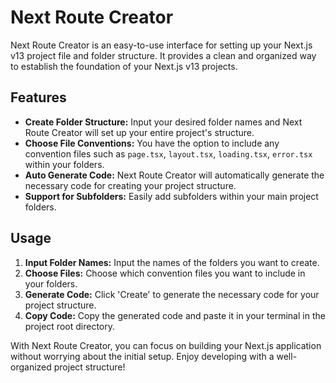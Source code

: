 # Next Route Creator

Next Route Creator is an easy-to-use interface for setting up your Next.js v13 project file and folder structure. It provides a clean and organized way to establish the foundation of your Next.js v13 projects.

## Features

- **Create Folder Structure:** Input your desired folder names and Next Route Creator will set up your entire project's structure.
- **Choose File Conventions:** You have the option to include any convention files such as `page.tsx`, `layout.tsx`, `loading.tsx`, `error.tsx` within your folders.
- **Auto Generate Code:** Next Route Creator will automatically generate the necessary code for creating your project structure.
- **Support for Subfolders:** Easily add subfolders within your main project folders.

## Usage

1. **Input Folder Names:** Input the names of the folders you want to create.
2. **Choose Files:** Choose which convention files you want to include in your folders.
3. **Generate Code:** Click 'Create' to generate the necessary code for your project structure.
4. **Copy Code:** Copy the generated code and paste it in your terminal in the project root directory.

With Next Route Creator, you can focus on building your Next.js application without worrying about the initial setup. Enjoy developing with a well-organized project structure!
